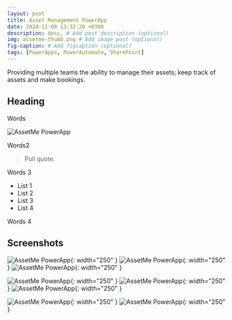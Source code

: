 ```yaml
---
layout: post
title: Asset Management PowerApp
date: 2024-11-08 13:32:20 +0300
description: desc. # Add post description (optional)
img: assetme-thumb.png # Add image post (optional)
fig-caption: # Add figcaption (optional)
tags: [PowerApps, PowerAutomate, SharePoint]
---
```

Providing multiple teams the ability to manage their assets; keep track of assets and make bookings.

## Heading
Words

![AssetMe PowerApp]({{site.baseurl}}/assets/img/assetme-2.png)

Words2

>Pull quote.

Words 3

* List 1
* List 2
* List 3
* List 4

Words 4

## Screenshots

![AssetMe PowerApp]({{site.baseurl}}/assets/img/assetme-1.png){: width="250" }
![AssetMe PowerApp]({{site.baseurl}}/assets/img/assetme-2.png){: width="250" }
![AssetMe PowerApp]({{site.baseurl}}/assets/img/assetme-3.png){: width="250" }

![AssetMe PowerApp]({{site.baseurl}}/assets/img/assetme-4.png){: width="250" }
![AssetMe PowerApp]({{site.baseurl}}/assets/img/assetme-5.png){: width="250" }
![AssetMe PowerApp]({{site.baseurl}}/assets/img/assetme-6.png){: width="250" }

![AssetMe PowerApp]({{site.baseurl}}/assets/img/assetme-7.png){: width="250" }
![AssetMe PowerApp]({{site.baseurl}}/assets/img/assetme-8.png){: width="250" }

